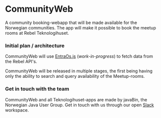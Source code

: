 # CommunityWeb

A community booking-webapp that will be made available for the Norwegian communities. The app will make it possible to book the meetup rooms at Rebel Teknologihuset.

### Initial plan / architecture

CommunityWeb will use [EntraOs.js](https://github.com/Teknologihuset/entraos-js) (_work-in-progress_) to fetch data from the Rebel API's.

CommunityWeb will be released in multiple stages, the first being having only the ability to search and query availability of the Meetup-rooms.

### Get in touch with the team

CommunityWeb and all Teknologihuset-apps are made by javaBin, the Norwegian Java User Group. Get in touch with us through our open [Slack](javabin.slack.com) workspace.
